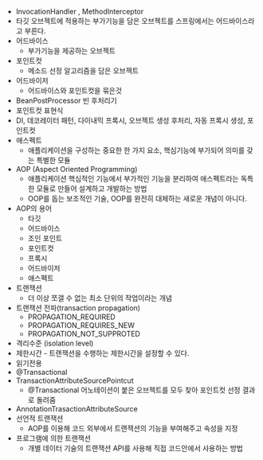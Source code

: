 - InvocationHandler , MethodInterceptor
- 타깃 오브젝트에 적용하는 부가기능을 담은 오브젝트를 스프링에서는 어드바이스라고 부른다.
- 어드바이스
    - 부가기능을 제공하는 오브젝트
- 포인트컷
    - 메소드 선정 알고리즘을 담은 오브젝트
- 어드바이저
    - 어드바이스와 포인트컷을 묶은것
- BeanPostProcessor 빈 후처리기
- 포인트컷 표현식
- DI, 데코레이터 패턴, 다이내믹 프록시, 오브젝트 생성 후처리, 자동 프록시 생성, 포인트컷
- 애스펙트
    - 애플리케이션을 구성하는 중요한 한 가지 요소, 핵심기능에 부가되어 의미를 갖는 특별한 모듈
- AOP (Aspect Oriented Programming)
    - 애플리케이션 핵심적인 기능에서 부가적인 기능을 분리하여 애스펙트라는 독특한 모듈로 만들어 설계하고 개발하는 방법
    - OOP를 돕는 보조적인 기술, OOP를 완전히 대체하는 새로운 개념이 아니다.
- AOP의 용어
    - 타깃
    - 어드바이스
    - 조인 포인트
    - 포인트컷
    - 프록시
    - 어드바이저
    - 애스펙트
- 트랜잭션
    - 더 이상 쪼갤 수 없는 최소 단위의 작업이라는 개념
- 트랜잭션 전파(transaction propagation)
    - PROPAGATION_REQUIRED
    - PROPAGATION_REQUIRES_NEW
    - PROPAGATION_NOT_SUPPROTED
- 격리수준 (isolation level)
- 제한시간 - 트랜잭션을 수행하는 제한시간을 설정할 수 있다.
- 읽기전용
- @Transactional
- TransactionAttributeSourcePointcut
    - @Transactional 어노테이션이 붙은 오브젝트를 모두 찾아 포인트컷 선정 결과로 돌려줌
- AnnotationTrasactionAttributeSource
- 선언적 트랜잭션
    - AOP를 이용해 코드 외부에서 트랜잭션의 기능을 부여해주고 속성을 지정
- 프로그램에 의한 트랜잭션
    - 개별 데이터 기술의 트랜잭션 API를 사용해 직접 코드안에서 사용하는 방법
